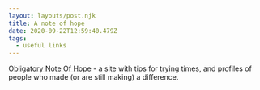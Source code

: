 ```yaml
---
layout: layouts/post.njk
title: A note of hope
date: 2020-09-22T12:59:40.479Z
tags:
  - useful links
---
```

[Obligatory Note Of Hope](https://www.obligatorynoteofhope.com/) - a site with tips for trying times, and profiles of people who made (or are still making) a difference.